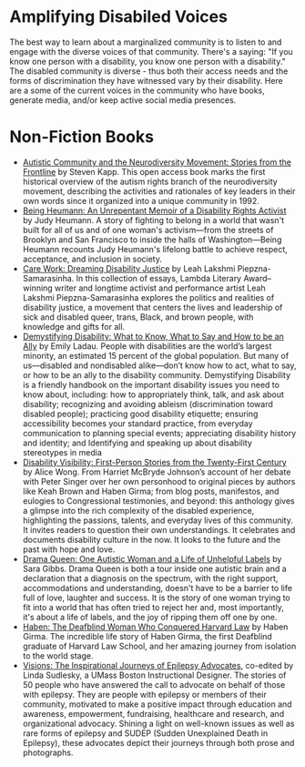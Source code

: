 # Amplifying Disabiled Voices

The best way to learn about a marginalized community is to listen to and engage with the diverse voices of that community. There's a saying: "If you know one person with a disability, you know one person with a disability." The disabled community is diverse - thus both their access needs and the forms of discrimination they have witnessed vary by their disability. Here are a some of the current voices in the community who have books, generate media, and/or keep active social media presences.

# Non-Fiction Books

- [Autistic Community and the Neurodiversity Movement: Stories from the Frontline](https://www.amazon.com/Autistic-Community-Neurodiversity-Movement-Frontline-ebook/dp/B081645LRH#customerReviews) by Steven Kapp. This open access book marks the first historical overview of the autism rights branch of the neurodiversity movement, describing the activities and rationales of key leaders in their own words since it organized into a unique community in 1992.
- [Being Heumann: An Unrepentant Memoir of a Disability Rights Activist](https://www.amazon.com/Being-Heumann-Unrepentant-Disability-Activist/dp/0807019291) by Judy Heumann. A story of fighting to belong in a world that wasn't built for all of us and of one woman's activism—from the streets of Brooklyn and San Francisco to inside the halls of Washington—Being Heumann recounts Judy Heumann's lifelong battle to achieve respect, acceptance, and inclusion in society.
- [Care Work: Dreaming Disability Justice](https://www.amazon.com/Care-Work-Dreaming-Disability-Justice/dp/1551527383) by Leah Lakshmi Piepzna-Samarasinha. In this collection of essays, Lambda Literary Award–winning writer and longtime activist and performance artist Leah Lakshmi Piepzna-Samarasinha explores the politics and realities of disability justice, a movement that centers the lives and leadership of sick and disabled queer, trans, Black, and brown people, with knowledge and gifts for all.
- [Demystifying Disability: What to Know, What to Say and How to be an Ally](https://www.penguinrandomhouse.com/books/646508/demystifying-disability-by-emily-ladau/) by Emily Ladau. People with disabilities are the world’s largest minority, an estimated 15 percent of the global population. But many of us—disabled and nondisabled alike—don’t know how to act, what to say, or how to be an ally to the disability community. Demystifying Disability is a friendly handbook on the important disability issues you need to know about, including: how to appropriately think, talk, and ask about disability; recognizing and avoiding ableism (discrimination toward disabled people); practicing good disability etiquette; ensuring accessibility becomes your standard practice, from everyday communication to planning special events; appreciating disability history and identity; and Identifying and speaking up about disability stereotypes in media
- [Disability Visibility: First-Person Stories from the Twenty-First Century](https://presidentsofficestg.prod.acquia-sites.com/inclusive-by-design/First-Person%20Stories%20from%20the%20Twenty-First%20Century) by Alice Wong. From Harriet McBryde Johnson’s account of her debate with Peter Singer over her own personhood to original pieces by authors like Keah Brown and Haben Girma; from blog posts, manifestos, and eulogies to Congressional testimonies, and beyond: this anthology gives a glimpse into the rich complexity of the disabled experience, highlighting the passions, talents, and everyday lives of this community. It invites readers to question their own understandings. It celebrates and documents disability culture in the now. It looks to the future and the past with hope and love.
- [Drama Queen: One Autistic Woman and a Life of Unhelpful Labels](https://www.amazon.com/Drama-Queen-Autistic-Unhelpful-Labels/dp/1472274342/ref=sr_1_1?crid=1SM7QQVLRY3O9&dchild=1&keywords=drama+queen+sara+gibbs&qid=1627315984&s=books&sprefix=drama+que%2Cstripbooks%2C161&sr=1-1) by Sara Gibbs. Drama Queen is both a tour inside one autistic brain and a declaration that a diagnosis on the spectrum, with the right support, accommodations and understanding, doesn't have to be a barrier to life full of love, laughter and success. It is the story of one woman trying to fit into a world that has often tried to reject her and, most importantly, it's about a life of labels, and the joy of ripping them off one by one.
- [Haben: The Deafblind Woman Who Conquered Harvard Law](https://www.amazon.com/gp/product/1538728729) by Haben Girma. The incredible life story of Haben Girma, the first Deafblind graduate of Harvard Law School, and her amazing journey from isolation to the world stage.
- [Visions: The Inspirational Journeys of Epilepsy Advocates](https://www.amazon.com/gp/product/B082P4MPCL/ref=dbs_a_def_rwt_hsch_vapi_tkin_p1_i0), co-edited by Linda Sudlesky, a UMass Boston Instructional Designer. The stories of 50 people who have answered the call to advocate on behalf of those with epilepsy. They are people with epilepsy or members of their community, motivated to make a positive impact through education and awareness, empowerment, fundraising, healthcare and research, and organizational advocacy. Shining a light on well-known issues as well as rare forms of epilepsy and SUDEP (Sudden Unexplained Death in Epilepsy), these advocates depict their journeys through both prose and photographs. 
